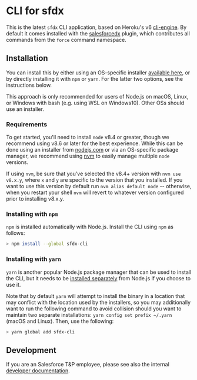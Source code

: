 # CLI for sfdx

This is the latest `sfdx` CLI application, based on Heroku's v6
[cli-engine](https://github.com/heroku/cli-engine).  By default it comes installed with the [salesforcedx](https://www.npmjs.com/package/salesforcedx) plugin, which contributes all commands from the `force` command namespace.

## Installation

You can install this by either using an OS-specific installer [available here](https://developer.salesforce.com/tools/sfdxcli), or by directly installing it with `npm` or `yarn`.  For the latter two options, see the instructions below.

This approach is only recommended for users of Node.js on macOS, Linux, or Windows with bash (e.g. using WSL on Windows10).  Other OSs should use an installer.

### Requirements

To get started, you'll need to install `node` v8.4 or greater, though we recommend using v8.6 or later for the best experience.  While this can be done using an installer from [nodejs.com](nodejs.com) or via an OS-specific package manager, we recommend using [nvm](https://github.com/creationix/nvm) to easily manage multiple `node` versions.

If using `nvm`, be sure that you've selected the v8.4+ version with `nvm use v8.x.y`, where `x` and `y` are specific to the version that you installed. If you want to use this version by default run `nvm alias default node` -- otherwise, when you restart your shell `nvm` will revert to whatever version configured prior to installing v8.x.y.

### Installing with `npm`

`npm` is installed automatically with Node.js.  Install the CLI using `npm` as follows:

```bash
> npm install --global sfdx-cli
```

### Installing with `yarn`

`yarn` is another popular Node.js package manager that can be used to install the CLI, but it needs to be [installed separately](https://yarnpkg.com/en/docs/install) from Node.js if you choose to use it.

Note that by default `yarn` will attempt to install the binary in a location that may conflict with the location used by the installers, so you may additionally want to run the following command to avoid collision should you want to maintain two separate installations: `yarn config set prefix ~/.yarn` (macOS and Linux).  Then, use the following:

```bash
> yarn global add sfdx-cli
```

## Development

If you are an Salesforce T&P employee, please see also the internal [developer documentation](./DEVELOPER.md).
